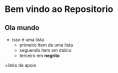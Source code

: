 # Bem vindo ao Repositorio
## Ola mundo

* isso é uma lista
    + primeiro item de uma lista
    + seguendo item *em italico*
    + terceiro em **negrito**
        
+links de apoio
